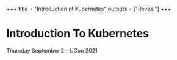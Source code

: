 +++
title = "Introduction ot Kubernetes"
outputs = ["Reveal"]
+++

# Introduction To Kubernetes

Thursday September 2 - UCon 2021
